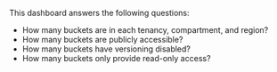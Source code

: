 This dashboard answers the following questions:

- How many buckets are in each tenancy, compartment, and region?
- How many buckets are publicly accessible?
- How many buckets have versioning disabled?
- How many buckets only provide read-only access?
